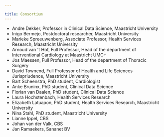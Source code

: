 ```yaml
---

title: Consortium
---
```


- Andre Dekker, Professor in Clinical Data Science, Maastricht University
- Inigo Bermejo, Postdoctoral researcher, Maastricht University
- Marieke Spreeuwenberg, Associate Professor, Health Services Research, Maastricht University
- Arnoud van 't Hof, Full Professor, Head of the department of Interventional Cardiology at Maastricht UMC+
- Jos Maessen, Full Professor,  Head of the department of Thoracic Surgery
- David Townend, Full Professor of Health and Life Sciences Jurispriudence, Maastricht University
- Bart Scheenstra, PhD student, Cardiologist
- Anke Bruninx, PhD student, Clinical Data Science
- Florian van Daalen, PhD student, Clinical Data Science
- Laura Hochstenbach, Health Services Research
- Elizabeth Latuapon, PhD student, Health Services Research, Maastricht University
- Nina Stahl, PhD student, Maastricht University
- Lianne Ippel, CBS
- Johan van der Valk, CBS
- Jan Ramaekers, Sananet BV